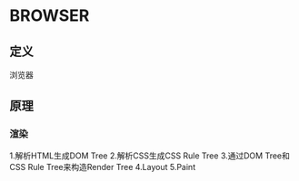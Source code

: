 # BROWSER #

## 定义 ##
浏览器

## 原理 ##
### 渲染 ###
1.解析HTML生成DOM Tree
2.解析CSS生成CSS Rule Tree
3.通过DOM Tree和CSS Rule Tree来构造Render Tree
4.Layout
5.Paint